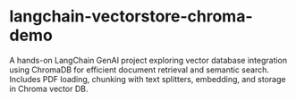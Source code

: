 # langchain-vectorstore-chroma-demo
A hands-on LangChain GenAI project exploring vector database integration using ChromaDB for efficient document retrieval and semantic search. Includes PDF loading, chunking with text splitters, embedding, and storage in Chroma vector DB.
